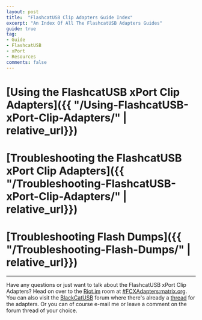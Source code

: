 ```yaml
---
layout: post
title:  "FlashcatUSB Clip Adapters Guide Index"
excerpt: "An Index Of All The FlashcatUSB Adapters Guides"
guide: true
tag:
- Guide
- FlashcatUSB
- xPort
- Resources
comments: false
---
```

# [Using the FlashcatUSB xPort Clip Adapters]({{ "/Using-FlashcatUSB-xPort-Clip-Adapters/" | relative_url}})

# [Troubleshooting the FlashcatUSB xPort Clip Adapters]({{ "/Troubleshooting-FlashcatUSB-xPort-Clip-Adapters/" | relative_url}})

# [Troubleshooting Flash Dumps]({{ "/Troubleshooting-Flash-Dumps/" | relative_url}})

---

Have any questions or just want to talk about the FlashcatUSB xPort Clip Adapters? Head on over to the [Riot.im](https://riot.im) room at [#FCXAdapters:matrix.org](https://riot.im/app/#/room/#FCXAdapters:matrix.org). You can also visit the [BlackCatUSB](https://www.blackcatusb.net/index.php) forum where there's already a [thread](https://www.blackcatusb.net/index.php?threads/tsop56-48-nor-nand-clip-adapters-for-the-flashcatusb-xport.493/) for the adapters. Or you can of course e-mail me or leave a comment on the forum thread of your choice.
